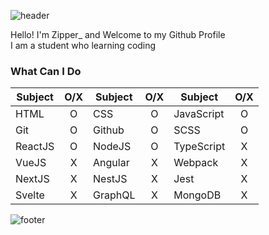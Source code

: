![header](https://capsule-render.vercel.app/api?type=wave&color=auto&height=300&section=header&text=Zipper_&fontSize=90)

Hello! I'm Zipper_ and Welcome to my Github Profile<br/>
I am a student who learning coding

### What Can I Do
Subject|O/X|Subject|O/X|Subject|O/X
--|:--:|--|:--:|--|:--:
HTML|O|CSS|O|JavaScript|O
Git|O|Github|O|SCSS|O
ReactJS|O|NodeJS|O|TypeScript|X
VueJS|X|Angular|X|Webpack|X
NextJS|X|NestJS|X|Jest|X
Svelte|X|GraphQL|X|MongoDB|X

![footer](https://capsule-render.vercel.app/api?type=wave&color=auto&height=50&section=footer)
